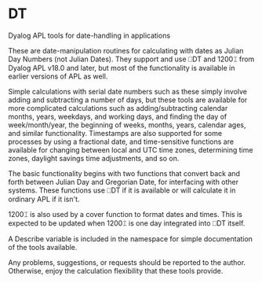 # DT
Dyalog APL tools for date-handling in applications

These are date-manipulation routines for calculating with dates as Julian Day Numbers (not Julian Dates).
They support and use ⎕DT and 1200⌶ from Dyalog APL v18.0 and later, but most of the functionality is available
in earlier versions of APL as well.

Simple calculations with serial date numbers such as these simply involve adding and subtracting a number of
days, but these tools are available for more complicated calculations such as adding/subtracting calendar
months, years, weekdays, and working days, and finding the day of week/month/year, the beginning of weeks,
months, years, calendar ages, and similar functionality.  Timestamps are also supported for some processes
by using a fractional date, and time-sensitive functions are available for changing between local and UTC time
zones, determining time zones, daylight savings time adjustments, and so on.

The basic functionality begins with two functions that convert back and forth between Julian Day and Gregorian
Date, for interfacing with other systems.  These functions use ⎕DT if it is available or will calculate it in
ordinary APL if it isn't.

1200⌶ is also used by a cover function to format dates and times.  This is expected to be updated when 1200⌶
is one day integrated into ⎕DT itself.

A Describe variable is included in the namespace for simple documentation of the tools available.

Any problems, suggestions, or requests should be reported to the author.  Otherwise, enjoy the calculation
flexibility that these tools provide.
